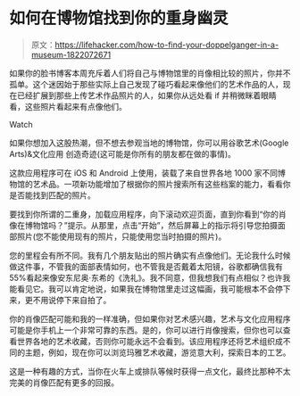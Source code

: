 # 如何在博物馆找到你的重身幽灵

> 原文：<https://lifehacker.com/how-to-find-your-doppelganger-in-a-museum-1822072671>

如果你的脸书博客本周充斥着人们将自己与博物馆里的肖像相比较的照片，你并不孤单。这个迷因始于那些实际上自己发现了碰巧看起来像他们的艺术作品的人，现在已经扩展到那些上传艺术作品照片的人，如果你从远处看 if 并稍微眯着眼睛看，这些照片看起来有点像他们。

Watch

如果你想加入这股热潮，但不想去参观当地的博物馆，你可以用谷歌艺术(Google Arts)&文化应用 创造奇迹(这可能是你所有的朋友都在做的事情)。

这款应用程序可在 iOS 和 Android 上使用，装载了来自世界各地 1000 家不同博物馆的艺术品。一项新功能增加了根据你的照片搜索所有这些档案的能力，看看你是否能找到匹配的照片。

要找到你所谓的二重身，加载应用程序，向下滚动欢迎页面，直到你看到“你的肖像在博物馆吗？”提示。从那里，点击“开始”，然后屏幕上的指示将引导您拍摄面部照片(您不能使用现有的照片，只能使用您当时拍摄的照片)。

您的里程会有所不同。我有几个朋友贴出的照片确实有点像他们。无论我什么时候做这件事，不管我的面部表情如何，也不管我是否戴着太阳镜，谷歌都确信我有 55%看起来像安东尼奥·东希的《洗礼》。我不同意，但我想我们有点相似？也许我能看见它。我可以肯定地说，如果我在博物馆里走过这幅画，我可能根本不会停下来，更不用说停下来自拍了。

你的肖像匹配可能和我的一样准确，但如果你对艺术感兴趣，艺术与文化应用程序可能是你手机上一个非常可靠的东西。是的，你可以进行肖像搜索，但你也可以查看世界各地的艺术收藏，否则你可能永远不会看到。该应用程序还将艺术组织成不同的主题，例如，现在你可以浏览玛雅艺术收藏，游览意大利，探索日本的工艺。

这是一种有趣的方式，当你在火车上或排队等候时获得一点文化，最终比那种不太完美的肖像匹配有更多的回报。